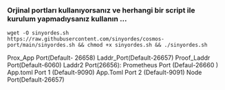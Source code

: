 



### Orjinal portları kullanıyorsanız ve herhangi bir script ile kurulum yapmadıysanız kullanın ...
<pre class="notranslate"><code>wget -O sinyordes.sh https://raw.githubusercontent.com/sinyordes/cosmos-port/main/sinyordes.sh && chmod +x sinyordes.sh && ./sinyordes.sh
</code></pre>

Prox_App Port(Default- 26658)
Laddr_Port(Default-26657)
Proof_Laddr Port(Default-6060)
Laddr2 Port(26656):
Prometheus Port (Defaul-26660 )
App.toml Port 1 (Default-9090)
App.Toml Port 2 (Default-9091)
Node Port(Default-26657)




